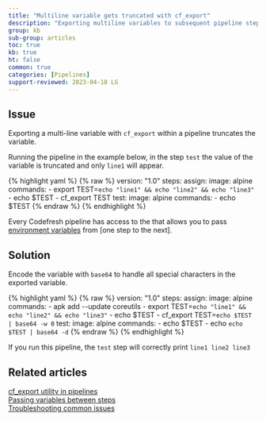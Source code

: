 ```yaml
---
title: "Multiline variable gets truncated with cf_export"
description: "Exporting multiline variables to subsequent pipeline steps"
group: kb
sub-group: articles
toc: true
kb: true
ht: false
common: true
categories: [Pipelines]
support-reviewed: 2023-04-18 LG
---
```


## Issue

Exporting a multi-line variable with `cf_export` within a pipeline truncates the variable.  

Running the pipeline in the example below, in the step `test` the value of the variable is truncated and only `line1` will appear.

{% highlight yaml %}
{% raw %}
version: "1.0"
steps:
  assign:
    image: alpine
    commands:
      - export TEST=`echo "line1" && echo "line2" && echo "line3"`
      - echo $TEST
      - cf_export TEST
  test:
    image: alpine
    commands:
      - echo $TEST
{% endraw %}
{% endhighlight %}

Every Codefresh pipeline has access to the  that allows you to pass [environment variables]({{site.baseurl}}/docs/pipelines/variables/) from [one step to the next].

## Solution

Encode the variable with `base64` to handle all special characters in the exported variable.

{% highlight yaml %}
{% raw %}
version: "1.0"
steps:
  assign:
    image: alpine
    commands:
      - apk add --update coreutils
      - export TEST=`echo "line1" && echo "line2" && echo "line3"`
      - echo $TEST
      - cf_export TEST=`echo $TEST | base64 -w 0`
  test:
    image: alpine
    commands:
      - echo $TEST
      - echo `echo $TEST | base64 -d`
{% endraw %}
{% endhighlight %}

If you run this pipeline, the `test` step will correctly print `line1 line2 line3`

## Related articles

[cf_export utility in pipelines]({{site.baseurl}}/docs/pipelines/variables/#using-cf_export-command)  
[Passing variables between steps]({{site.baseurl}}/docs/pipelines/introduction-to-codefresh-pipelines/#using-docker-containers-as-build-tooling)  
[Troubleshooting common issues]({{site.baseurl}}/docs/troubleshooting/common-issues)

